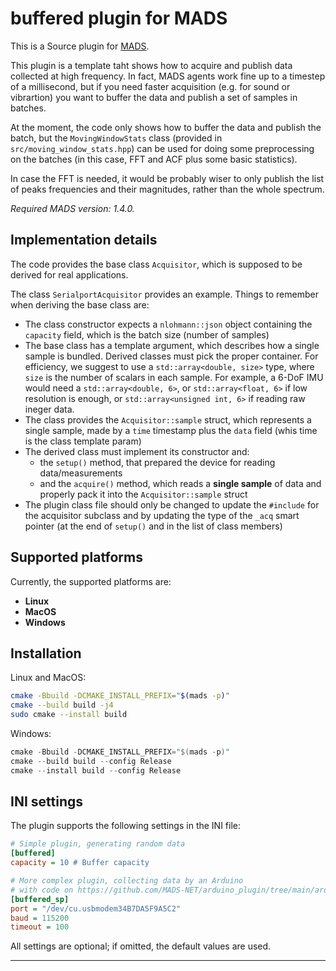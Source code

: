 # buffered plugin for MADS

This is a Source plugin for [MADS](https://github.com/MADS-NET/MADS). 

This plugin is a template taht shows how to acquire and publish data collected at high frequency. In fact, MADS agents work fine up to a timestep of a millisecond, but if you need faster acquisition (e.g. for sound or vibrartion) you want to buffer the data and publish a set of samples in batches.

At the moment, the code only shows how to buffer the data and publish the batch, but the `MovingWindowStats` class (provided in `src/moving_window_stats.hpp`) can be used for doing some preprocessing on the batches (in this case, FFT and ACF plus some basic statistics).

In case the FFT is needed, it would be probably wiser to only publish the list of peaks frequencies and their magnitudes, rather than the whole spectrum.

*Required MADS version: 1.4.0.*

## Implementation details

The code provides the base class `Acquisitor`, which is supposed to be derived for real applications.

The class `SerialportAcquisitor` provides an example. Things to remember when deriving the base class are:

* The class constructor expects a `nlohmann::json` object containing the `capacity` field, which is the batch size (number of samples)
* The base class has a template argument, which describes how a single sample is bundled. Derived classes must pick the proper container. For efficiency, we suggest to use a `std::array<double, size>` type, where `size` is the number of scalars in each sample. For example, a 6-DoF IMU would need a  `std::array<double, 6>`, or `std::array<float, 6>` if low resolution is enough, or `std::array<unsigned int, 6>` if reading raw ineger data.
* The class provides the `Acquisitor::sample` struct, which represents a single sample, made by a `time` timestamp plus the `data` field (whis time is the class template param)
* The derived class must implement its constructor and:
  *  the `setup()` method, that prepared the device for reading data/measurements
  *  and the `acquire()` method, which reads a **single sample** of data and properly pack it into the `Acquisitor::sample` struct
*  The plugin class file should only be changed to update the `#include` for the acquisitor subclass and by updating the type of the `_acq` smart pointer (at the end of `setup()` and in the list of class members)


## Supported platforms

Currently, the supported platforms are:

* **Linux** 
* **MacOS**
* **Windows**


## Installation

Linux and MacOS:

```bash
cmake -Bbuild -DCMAKE_INSTALL_PREFIX="$(mads -p)"
cmake --build build -j4
sudo cmake --install build
```

Windows:

```powershell
cmake -Bbuild -DCMAKE_INSTALL_PREFIX="$(mads -p)"
cmake --build build --config Release
cmake --install build --config Release
```


## INI settings

The plugin supports the following settings in the INI file:

```ini
# Simple plugin, generating random data
[buffered]
capacity = 10 # Buffer capacity

# More complex plugin, collecting data by an Arduino
# with code on https://github.com/MADS-NET/arduino_plugin/tree/main/arduino/mads
[buffered_sp]
port = "/dev/cu.usbmodem34B7DA5F9A5C2"
baud = 115200
timeout = 100
```

All settings are optional; if omitted, the default values are used.



---